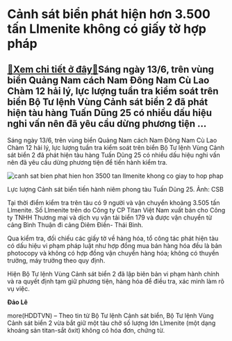 Cảnh sát biển phát hiện hơn 3.500 tấn Llmenite không có giấy tờ hợp pháp
========================================================================

[:gift:Xem chi tiết ở đây:gift:](https://hddtvn.com/canh-sat-bien-phat-hien-hon-3-500-tan-llmenite-khong-co-giay-to-hop-phap/)Sáng ngày 13/6, trên vùng biển Quảng Nam cách Nam Đông Nam Cù Lao Chàm 12 hải lý, lực lượng tuần tra kiểm soát trên biển Bộ Tư lệnh Vùng Cảnh sát biển 2 đã phát hiện tàu hàng Tuấn Dũng 25 có nhiều dấu hiệu nghi vấn nên đã yêu cầu dừng phương tiện …
--------------------------------------------------------------------------------------------------------------------------------------------------------------------------------------------------------------------------------------------------------


Sáng ngày 13/6, trên vùng biển Quảng Nam cách Nam Đông Nam Cù Lao Chàm 12 hải lý, lực lượng tuần tra kiểm soát trên biển Bộ Tư lệnh Vùng Cảnh sát biển 2 đã phát hiện tàu hàng Tuấn Dũng 25 có nhiều dấu hiệu nghi vấn nên đã yêu cầu dừng phương tiện để tiến hành kiểm tra.





![canh sat bien phat hien hon 3500 tan llmenite khong co giay to hop phap](https://haiquanonline.com.vn/stores/news_dataimages/nubt/062020/18/06/in_article/2737_Niem-phong-hang-hoa-tren-tau-TuYn-DYng-25.gif?rt=20200618083357 "Cảnh sát biển phát hiện hơn 3.500 tấn Llmenite không có giấy tờ hợp pháp")


Lực lượng Cảnh sát biển tiến hành niêm phong tàu Tuấn Dũng 25. Ảnh: CSB



Tại thời điểm kiểm tra trên tàu có 9 người và vận chuyển khoảng 3.505 tấn Llmenite. Số Llmenite trên do Công ty CP Titan Việt Nam xuất bán cho Công ty TNHH Thương mại và dịch vụ vận tải biển 179 và được vận chuyển từ cảng Bình Thuận đi cảng Diêm Điền- Thái Bình.


Qua kiểm tra, đối chiếu các giấy tờ về hàng hóa, tổ công tác phát hiện tàu có dấu hiệu vi phạm pháp luật như hợp đồng mua bán hàng hóa đều là bản photocopy và không có hợp đồng vận chuyển hàng hóa; không có thuyền trưởng, máy trưởng theo quy định.


Hiện Bộ Tư lệnh Vùng Cảnh sát biển 2 đã lập biên bản vi phạm hành chính và ra quyết định tạm giữ phương tiện, hàng hóa để điều tra, xác minh làm rõ vụ việc.




**Đảo Lê**



more(HDDTVN) – Theo tin từ Bộ Tư lệnh Cảnh sát biển, Bộ Tư lệnh Vùng Cảnh sát biển 2 vừa bắt giữ một tàu chở số lượng lớn Llmenite (một dạng khoáng sản titan-sắt ôxit) không có hóa đơn, chứng từ.

